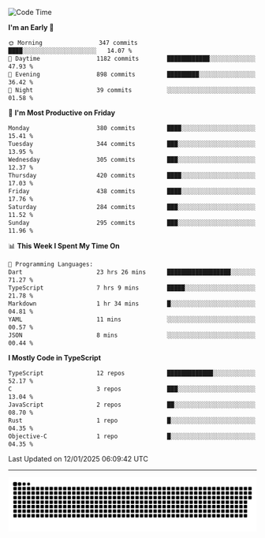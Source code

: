 <!--
<picture>
  <source
    srcset="https://github-readme-stats.vercel.app/api?username=kevinxft&show_icons=true&theme=dark"
    media="(prefers-color-scheme: dark)"
  />
  <source
    srcset="https://github-readme-stats.vercel.app/api?username=kevinxft&show_icons=true"
    media="(prefers-color-scheme: light), (prefers-color-scheme: no-preference)"
  />
  <img src="https://github-readme-stats.vercel.app/api?username=kevinxft&show_icons=true" />
</picture>
-->

<!--START_SECTION:waka-->
![Code Time](http://img.shields.io/badge/Code%20Time-3%2C012%20hrs%2035%20mins-blue)

**I'm an Early 🐤** 

```text
🌞 Morning                347 commits         ████░░░░░░░░░░░░░░░░░░░░░   14.07 % 
🌆 Daytime                1182 commits        ████████████░░░░░░░░░░░░░   47.93 % 
🌃 Evening                898 commits         █████████░░░░░░░░░░░░░░░░   36.42 % 
🌙 Night                  39 commits          ░░░░░░░░░░░░░░░░░░░░░░░░░   01.58 % 
```
📅 **I'm Most Productive on Friday** 

```text
Monday                   380 commits         ████░░░░░░░░░░░░░░░░░░░░░   15.41 % 
Tuesday                  344 commits         ███░░░░░░░░░░░░░░░░░░░░░░   13.95 % 
Wednesday                305 commits         ███░░░░░░░░░░░░░░░░░░░░░░   12.37 % 
Thursday                 420 commits         ████░░░░░░░░░░░░░░░░░░░░░   17.03 % 
Friday                   438 commits         ████░░░░░░░░░░░░░░░░░░░░░   17.76 % 
Saturday                 284 commits         ███░░░░░░░░░░░░░░░░░░░░░░   11.52 % 
Sunday                   295 commits         ███░░░░░░░░░░░░░░░░░░░░░░   11.96 % 
```


📊 **This Week I Spent My Time On** 

```text
💬 Programming Languages: 
Dart                     23 hrs 26 mins      ██████████████████░░░░░░░   71.27 % 
TypeScript               7 hrs 9 mins        █████░░░░░░░░░░░░░░░░░░░░   21.78 % 
Markdown                 1 hr 34 mins        █░░░░░░░░░░░░░░░░░░░░░░░░   04.81 % 
YAML                     11 mins             ░░░░░░░░░░░░░░░░░░░░░░░░░   00.57 % 
JSON                     8 mins              ░░░░░░░░░░░░░░░░░░░░░░░░░   00.44 % 
```

**I Mostly Code in TypeScript** 

```text
TypeScript               12 repos            █████████████░░░░░░░░░░░░   52.17 % 
C                        3 repos             ███░░░░░░░░░░░░░░░░░░░░░░   13.04 % 
JavaScript               2 repos             ██░░░░░░░░░░░░░░░░░░░░░░░   08.70 % 
Rust                     1 repo              █░░░░░░░░░░░░░░░░░░░░░░░░   04.35 % 
Objective-C              1 repo              █░░░░░░░░░░░░░░░░░░░░░░░░   04.35 % 
```




 Last Updated on 12/01/2025 06:09:42 UTC
<!--END_SECTION:waka-->

---

<picture>
  <source media="(prefers-color-scheme: dark)" srcset="https://raw.githubusercontent.com/kevinxft/kevinxft/output/github-contribution-grid-snake-dark.svg">
  <source media="(prefers-color-scheme: light)" srcset="https://raw.githubusercontent.com/kevinxft/kevinxft/output/github-contribution-grid-snake.svg">
  <img alt="github contribution grid snake animation" src="https://raw.githubusercontent.com/kevinxft/kevinxft/output/github-contribution-grid-snake.svg">
</picture>